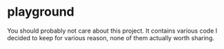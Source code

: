 # playground
You should probably not care about this project. It contains various code I decided to keep for various reason, none of them actually worth sharing.
